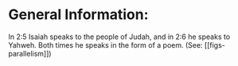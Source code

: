 # General Information:

In 2:5 Isaiah speaks to the people of Judah, and in 2:6 he speaks to Yahweh. Both times he speaks in the form of a poem. (See: [[figs-parallelism]])